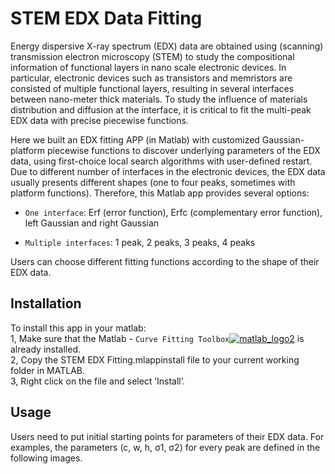 # STEM EDX Data Fitting
Energy dispersive X-ray spectrum (EDX) data are obtained using (scanning) transmission electron microscopy (STEM) to study the compositional information of functional layers in nano scale electronic devices. In particular, electronic devices such as transistors and memristors are consisted of multiple functional layers, resulting in several interfaces between nano-meter thick materials. To study the influence of materials distribution and diffusion at the interface, it is critical to fit the multi-peak EDX data with precise piecewise functions.

Here we built an EDX fitting APP (in Matlab) with customized Gaussian-platform piecewise functions to discover underlying parameters of the EDX data, using first-choice local search algorithms with user-defined restart. Due to different number of interfaces in the electronic devices, the EDX data usually presents different shapes (one to four peaks, sometimes with platform functions). Therefore, this Matlab app provides several options: 

- `One interface`: Erf (error function), Erfc (complementary error function), left Gaussian and right Gaussian 

- `Multiple interfaces`: 1 peak, 2 peaks, 3 peaks, 4 peaks

Users can choose different fitting functions according to the shape of their EDX data.

## Installation
To install this app in your matlab:
<br />1, Make sure that the Matlab - `Curve Fitting Toolbox`[![matlab_logo2](https://user-images.githubusercontent.com/101215307/211877316-550998f5-e5bc-4ab3-8b8f-b9a2f3d64949.png)](https://www.mathworks.com/products/curvefitting.html) is already installed. 
<br />2, Copy the STEM EDX Fitting.mlappinstall file to your current working folder in MATLAB. 
<br />3, Right click on the file and select ‘Install’.

## Usage
Users need to put initial starting points for parameters of their EDX data. For examples, the parameters (c, w, h, &#963;1, &#963;2) for every peak are defined in the following images.


